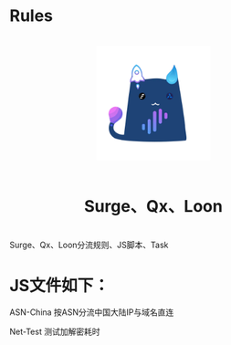 # Rules
<div align="center">
<br>
<img width="200" src="https://raw.githubusercontent.com/BOBOLAOSHIV587/QX-Rules/refs/heads/main/sticker.webp">
<br>
<br>
<h1 align="center">Surge、Qx、Loon<h1>
</div>


Surge、Qx、Loon分流规则、JS脚本、Task


# JS文件如下：
ASN-China  按ASN分流中国大陆IP与域名直连

Net-Test   测试加解密耗时



